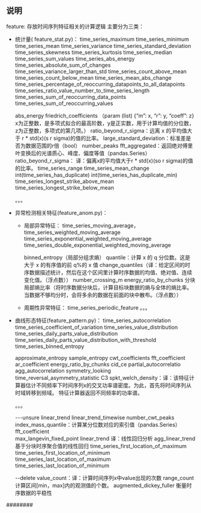 ## 说明

feature: 存放时间序列特征相关的计算逻辑
主要分为三类：
- 统计量( feature_stat.py)：
	time_series_maximum
	time_series_minimum
	time_series_mean
	time_series_variance
	time_series_standard_deviation
	time_series_skewness
	time_series_kurtosis
	time_series_median
	time_series_sum_values
	time_series_abs_energy
	time_series_absolute_sum_of_changes
	time_series_variance_larger_than_std
	time_series_count_above_mean
	time_series_count_below_mean
	time_series_mean_abs_change
	time_series_percentage_of_reoccurring_datapoints_to_all_datapoints
	time_series_ratio_value_number_to_time_series_length
	time_series_sum_of_reoccurring_data_points
	time_series_sum_of_reoccurring_values
		
	abs_energy
	friedrich_coefficients （param (list) {“m”: x, “r”: y, “coeff”: z} x为正整数，是多项式拟合的最高阶数，y是正实数，用于计算均值的分位数，z为正整数，多项式的第几项。）
	ratio_beyond_r_sigma：远离 x 的平均值大于 r * std(x)(s r sigma)的值的比率。
	large_standard_deviation：标准差是否为数据范围的r倍（bool）
    number_peaks
    fft_aggregated：返回绝对傅里叶变换后的光谱质心、峰度、偏度等值（pandas.Series）
    ratio_beyond_r_sigma： 译：偏离x的平均值大于r * std(x)(so r sigma)的值的比率。
    time_series_range
    time_series_mean_change
    int(time_series_has_duplicate)
    int(time_series_has_duplicate_min)
    time_series_longest_strike_above_mean
    time_series_longest_strike_below_mean

	。。。
- 异常检测相关特征(feature_anom.py)：
	- 局部异常特征：
		time_series_moving_average， 
		time_series_weighted_moving_average
		time_series_exponential_weighted_moving_average
		time_series_double_exponential_weighted_moving_average
		
		binned_entropy（局部分组求熵）
		quantile：计算 x 的 q 分位数。这是大于 x 的有序值的前 q\%的 x 值
		change_quantiles（译：给定区间的时序数据描述统计，然后在这个区间里计算时序数据的均值、绝对值、连续变化值。（浮点数））
		number_crossing_m
		energy_ratio_by_chunks 分块局部熵比率（将时序数据分块后，计算目标块数据的熵与全体的熵比率。当数据不够均分时，会将多余的数据在前面的块中散布。（浮点数））
                               		
	- 周期性异常特征：
		time_series_periodic_feature 。。。
		
- 曲线形态特征(feature_pattern.py)：
	time_series_autocorrelation
	time_series_coefficient_of_variation
	time_series_value_distribution
	time_series_daily_parts_value_distribution
	time_series_daily_parts_value_distribution_with_threshold
	time_series_binned_entropy
	
	approximate_entropy
	sample_entropy
	cwt_coefficients
	fft_coefficient
	ar_coefficient
	energy_ratio_by_chunks
	cid_ce
	partial_autocorrelatio
	agg_autocorrelation
	symmetry_looking
	time_reversal_asymmetry_statistic
	C3
	spkt_welch_density：译：该特征计算器估计不同频率下时间序列x的交叉功率谱密度。为此，首先将时间序列从时域转移到频域。
                       特征计算器返回不同频率的功率谱。
	
	
	
	。。。
	
	
	
	
	---unsure
	linear_trend
	linear_trend_timewise
    number_cwt_peaks
    index_mass_quantile：计算某分位数对应的索引值（pandas.Series）
    fft_coefficient                    
    max_langevin_fixed_point
    linear_trend 译：线性回归分析
    agg_linear_trend    基于分块时序聚合值的线性回归
    time_series_first_location_of_maximum
    time_series_first_location_of_minimum
    time_series_last_location_of_maximum
    time_series_last_location_of_minimum
    
    --delete
    value_count：译：计算时间序列x中value出现的次数
    range_count 计算区间[min，max]内的观测值的个数。
    augmented_dickey_fuller 衡量时序数据的平稳性  
                             




########



